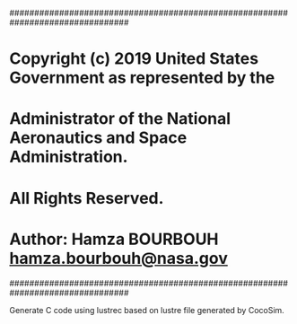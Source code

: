 ################################################################################
# Copyright (c) 2019 United States Government as represented by the
# Administrator of the National Aeronautics and Space Administration.
# All Rights Reserved.
#
# Author: Hamza BOURBOUH <hamza.bourbouh@nasa.gov>
################################################################################

Generate C code using lustrec based on lustre file generated by CocoSim.